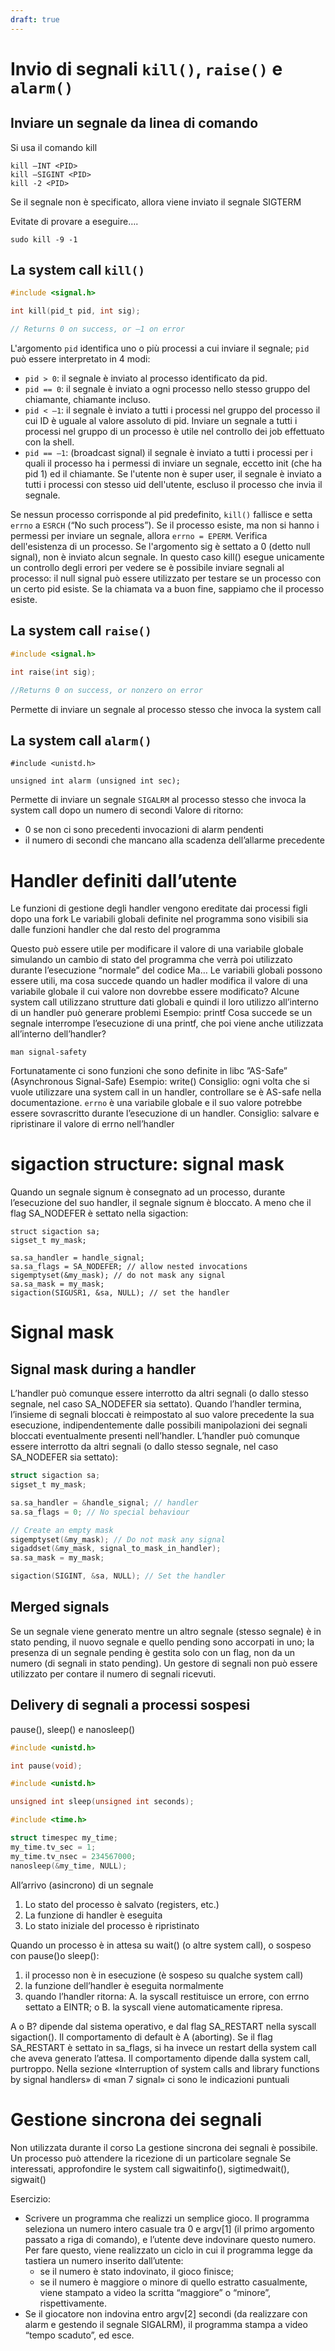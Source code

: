 ```yaml
---
draft: true
---
```

# Invio di segnali `kill()`, `raise()` e `alarm()`

## Inviare un segnale da linea di comando

Si usa il comando kill
```
kill –INT <PID>
kill –SIGINT <PID>
kill -2 <PID>
```
Se il segnale non è specificato, allora viene inviato il segnale SIGTERM

Evitate di provare a eseguire….
```
sudo kill -9 -1
```

## La system call `kill()`

```c
#include <signal.h>

int kill(pid_t pid, int sig);

// Returns 0 on success, or –1 on error
```

L'argomento `pid` identifica uno o più processi a cui inviare il segnale; `pid` può essere interpretato in 4 modi:
- `pid > 0`: il segnale è inviato al processo identificato da pid.
- `pid == 0`: il segnale è inviato a ogni processo nello stesso gruppo del chiamante, chiamante incluso.
- `pid < –1`: il segnale è inviato a tutti i processi nel gruppo del processo il cui ID è uguale al valore assoluto di pid. Inviare un segnale a tutti i processi nel gruppo di un processo è utile nel controllo dei job effettuato con la shell.
- `pid == –1`: (broadcast signal) il segnale è inviato a tutti i processi per i quali il processo ha i permessi di inviare un segnale, eccetto init (che ha pid 1) ed il chiamante. Se l'utente non è super user, il segnale è inviato a tutti i processi con stesso uid dell'utente, escluso il processo che invia il segnale.

Se nessun processo corrisponde al pid predefinito, `kill()` fallisce e setta `errno` a `ESRCH` (“No such process”). Se il processo esiste, ma non si hanno i permessi per inviare un segnale, allora `errno = EPERM`.
Verifica dell'esistenza di un processo. Se l'argomento sig è settato a 0 (detto null signal), non è inviato alcun segnale. In questo caso kill() esegue unicamente un controllo degli errori per vedere se è possibile inviare segnali al processo: il null signal può essere utilizzato per testare se un processo con un certo pid esiste. Se la chiamata va a buon fine, sappiamo che il processo esiste.

## La system call `raise()`

```c
#include <signal.h>

int raise(int sig);

//Returns 0 on success, or nonzero on error
```

Permette di inviare un segnale al processo stesso che invoca la system call

## La system call `alarm()`

```
#include <unistd.h>

unsigned int alarm (unsigned int sec);
```

Permette di inviare un segnale `SIGALRM` al processo stesso che invoca la system call dopo un numero di secondi
Valore di ritorno:
- 0 se non ci sono precedenti invocazioni di alarm pendenti
- il numero di secondi che mancano alla scadenza dell’allarme precedente

# Handler definiti dall’utente

Le funzioni di gestione degli handler vengono ereditate dai processi figli dopo una fork
Le variabili globali definite nel programma sono visibili sia dalle funzioni handler che dal resto del programma

Questo può essere utile per modificare il valore di una variabile globale simulando un cambio di stato del programma che verrà poi utilizzato durante l’esecuzione “normale” del codice
Ma… Le variabili globali possono essere utili, ma cosa succede quando un hadler modifica il valore di una variabile globale il cui valore non dovrebbe essere modificato?
Alcune system call utilizzano strutture dati globali e quindi il loro utilizzo all’interno di un handler può generare problemi
	Esempio: printf
Cosa succede se un segnale interrompe l’esecuzione di una printf, che poi viene anche utilizzata all’interno dell’handler?
```
man signal-safety
```

Fortunatamente ci sono funzioni che sono definite in libc ”AS-Safe” (Asynchronous Signal-Safe)
	Esempio: write()
Consiglio: ogni volta che si vuole utilizzare una system call in un handler, controllare se è AS-safe nella documentazione.
`errno` è una variabile globale e il suo valore potrebbe essere sovrascritto durante l’esecuzione di un handler. Consiglio: salvare e ripristinare il valore di errno nell’handler

# sigaction structure: signal mask

Quando un segnale signum è consegnato ad un processo, durante l’esecuzione del suo handler, il segnale signum è bloccato. A meno che il flag SA_NODEFER è settato nella sigaction:
```
struct sigaction sa;
sigset_t my_mask;

sa.sa_handler = handle_signal;
sa.sa_flags = SA_NODEFER; // allow nested invocations
sigemptyset(&my_mask); // do not mask any signal
sa.sa_mask = my_mask;
sigaction(SIGUSR1, &sa, NULL); // set the handler
```

# Signal mask

## Signal mask during a handler

L’handler può comunque essere interrotto da altri segnali (o dallo stesso segnale, nel caso SA_NODEFER sia settato). Quando l’handler termina, l’insieme di segnali bloccati è reimpostato al suo valore precedente la sua esecuzione, indipendentemente dalle possibili manipolazioni dei segnali bloccati eventualmente presenti nell’handler.
L’handler può comunque essere interrotto da altri segnali (o dallo stesso segnale, nel caso SA_NODEFER sia settato):
```c
struct sigaction sa;
sigset_t my_mask;

sa.sa_handler = &handle_signal; // handler
sa.sa_flags = 0; // No special behaviour

// Create an empty mask
sigemptyset(&my_mask); // Do not mask any signal
sigaddset(&my_mask, signal_to_mask_in_handler);
sa.sa_mask = my_mask;

sigaction(SIGINT, &sa, NULL); // Set the handler
```

## Merged signals

Se un segnale viene generato mentre un altro segnale (stesso segnale) è in stato pending, il nuovo segnale e quello pending sono accorpati in uno; la presenza di un segnale pending è gestita solo con un flag, non da un numero (di segnali in stato pending). Un gestore di segnali non può essere utilizzato per contare il numero di segnali ricevuti.

## Delivery di segnali a processi sospesi

pause(), sleep() e nanosleep()

```c
#include <unistd.h>

int pause(void);
```

```c
#include <unistd.h>

unsigned int sleep(unsigned int seconds);
```

```c
#include <time.h>

struct timespec my_time;
my_time.tv_sec = 1;
my_time.tv_nsec = 234567000;
nanosleep(&my_time, NULL);
```

All’arrivo (asincrono) di un segnale
1. Lo stato del processo è salvato (registers, etc.)
2. La funzione di handler è eseguita
3. Lo stato iniziale del processo è ripristinato

Quando un processo è in attesa su wait() (o altre system call), o sospeso con pause()o sleep():
1. il processo non è in esecuzione (è sospeso su qualche system call)
2. la funzione dell’handler è eseguita normalmente
3. quando l’handler ritorna:
	A. la syscall restituisce un errore, con errno settato a EINTR; o
	B. la syscall viene automaticamente ripresa.

A o B? dipende dal sistema operativo, e dal flag SA_RESTART nella syscall sigaction(). Il comportamento di default è A (aborting).
Se il flag SA_RESTART è settato in sa_flags, si ha invece un restart della system call che aveva generato l’attesa. Il comportamento dipende dalla system call, purtroppo. Nella sezione «Interruption of system calls and library functions by signal handlers» di «man 7 signal» ci sono le indicazioni puntuali

# Gestione sincrona dei segnali

Non utilizzata durante il corso
La gestione sincrona dei segnali è possibile. Un processo può attendere la ricezione di un particolare segnale
Se interessati, approfondire le system call sigwaitinfo(), sigtimedwait(), sigwait()

Esercizio:
- Scrivere un programma che realizzi un semplice gioco. Il programma seleziona un numero intero casuale tra 0 e argv[1] (il primo argomento passato a riga di comando), e l’utente deve indovinare questo numero. Per fare questo, viene realizzato un ciclo in cui il programma legge da tastiera un numero inserito dall’utente:
	- se il numero è stato indovinato, il gioco finisce;
	- se il numero è maggiore o minore di quello estratto casualmente, viene stampato a video la scritta “maggiore” o “minore”, rispettivamente.
- Se il giocatore non indovina entro argv[2] secondi (da realizzare con alarm e gestendo il segnale SIGALRM), il programma stampa a video “tempo scaduto”, ed esce.
